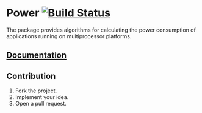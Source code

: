 # Power [![Build Status][travis-img]][travis-url]

The package provides algorithms for calculating the power consumption of
applications running on multiprocessor platforms.

## [Documentation][doc]

## Contribution

1. Fork the project.
2. Implement your idea.
3. Open a pull request.

[doc]: http://godoc.org/github.com/turing-complete/power
[travis-img]: https://travis-ci.org/turing-complete/power.svg
[travis-url]: https://travis-ci.org/turing-complete/power
